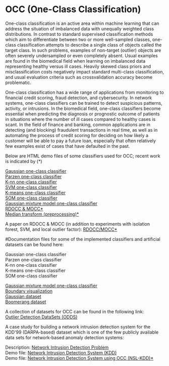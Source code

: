 # OCC (One-Class Classification)

One-class classification is an active area within machine learning that can address the situation of imbalanced data with unequally weighted class distributions. In contrast to standard supervised classification methods which aim to differentiate between two or more well-sampled classes, one-class classification attempts to describe a single class of objects called the target class. In such problems, examples of non-target (outlier) objects are often severely undersampled or even completely absent. Usual examples are found in the biomedical field when learning on imbalanced data representing healthy versus ill cases. Heavily skewed class priors and misclassification costs negatively impact standard multi-class classification, and usual evaluation criteria such as crossvalidation accuracy become problematic.

One-class classification has a wide range of applications from monitoring to financial credit scoring, fraud detection, and cybersecurity. In network systems, one-class classifiers can be trained to detect suspicious patterns, activity, or intrusions. In the biomedical field, one-class classifiers become essential when predicting the diagnosis or prognostic outcome of patients in situations where the number of ill cases compared to healthy cases is scant. In the field of finance and banking, common applications are in detecting (and blocking) fraudulent transactions in real time, as well as in automating the process of credit scoring for deciding on how likely a customer will be able to pay a future loan, especially that often relatively few examples exist of cases that have defaulted in the past.

Below are HTML demo files of some classifiers used for OCC; recent work is indicated by (*)<br>

<a class="external reference" href="https://wz7kfejx.github.io/OCC/demo_gaussocc.html">Gaussian one-class classifier</a> <br>
<a class="external reference" href="https://wz7kfejx.github.io/OCC/demo_parzenocc.html">Parzen one-class classifier</a> <br>
<a class="external reference" href="https://wz7kfejx.github.io/OCC/demo_knnocc.html">K-nn one-class classifier</a> <br>
<a class="external reference" href="https://wz7kfejx.github.io/OCC/demo_svmocc.html">SVM one-class classifier</a> <br>
<a class="external reference" href="https://wz7kfejx.github.io/OCC/demo_kmeansocc.html">K-means one-class classifier</a> <br> 
<a class="external reference" href="https://wz7kfejx.github.io/OCC/demo_somocc.html">SOM one-class classifier</a> <br>
<a class="external reference" href="https://wz7kfejx.github.io/OCC/demo_gmmocc.html">Gaussian mixture model one-class classifier</a> <br>
<a class="external reference" href="https://wz7kfejx.github.io/OCC/demo_rdocc_mocc.html">RDOCC & MOCC*</a><br>
<a class="external reference" href="https://wz7kfejx.github.io/OCC/demo_median_transform.html">Median transform (preprocessing)*</a> <br>

A paper on RDOCC & MOCC (in addition to experiments with isolation forest, SVM, and local outlier factor): 
<a class="external reference" href="https://wz7kfejx.github.io/OCC/rdocc_mocc_2.pdf">RDOCC/MOCC*</a><br>

#Documentation files for some of the implemented classifiers and artificial datasets can be found here: <br>

<!a class="external reference" href="https://wz7kfejx.github.io/OCC/gaussocc_documentation.html">Gaussian one-class classifier</a> <br>
<!a class="external reference" href="https://wz7kfejx.github.io/OCC/parzenocc_documentation.html">Parzen one-class classifier</a> <br>
<!a class="external reference" href="https://wz7kfejx.github.io/OCC/knnocc_documentation.html">K-nn one-class classifier</a> <br>
<!a class="external reference" href="https://wz7kfejx.github.io/OCC/kmeansocc_documentation.html">K-means one-class classifier</a> <br> 
<!a class="external reference" href="https://wz7kfejx.github.io/OCC/somocc_documentation.html">SOM one-class classifier</a> <br>
<a class="external reference" href="https://wz7kfejx.github.io/OCC/gmmocc_documentation.html">Gaussian mixture model one-class classifier</a> <br>
<a class="external reference" href="https://wz7kfejx.github.io/OCC/viz_documentation.html">Boundary visualization</a> <br>
<a class="external reference" href="https://wz7kfejx.github.io/OCC/gausscirc_documentation.html">Gaussian dataset</a> <br>
<a class="external reference" href="https://wz7kfejx.github.io/OCC/boomerang_documentation.html">Boomerang dataset</a> <br>

A collection of datasets for OCC can be found in the following link: <br>
<a class="external reference" href="http://odds.cs.stonybrook.edu/">Outlier Detection DataSets (ODDS)</a> <br>

A case study for building a network intrusion detection system for the KDD'99 (DARPA-based) dataset which is one of the few publicly available data sets for network-based anomaly detection systems: <br>

Description: <a class="external reference" href="https://wz7kfejx.github.io/OCC/Network_IDS.html">Network Intrusion Detection Problem</a> <br>
Demo file: <a class="external reference" href="https://wz7kfejx.github.io/OCC/demo_network_IDS.html">Network Intrusion Detection System (KDD)</a> <br>
Demo file: <a class="external reference" href="https://wz7kfejx.github.io/OCC/demo_NSL_KDD.html">Network Intrusion Detection System using OCC (NSL-KDD)*</a> <br>
